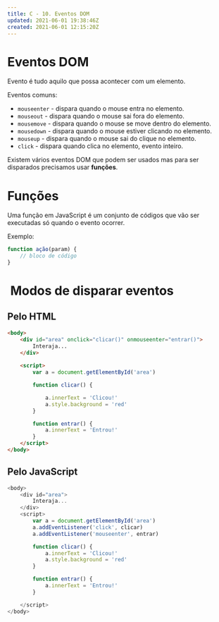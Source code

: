 ```yaml
---
title: C - 10. Eventos DOM
updated: 2021-06-01 19:38:46Z
created: 2021-06-01 12:15:20Z
---
```


# Eventos DOM

Evento é tudo aquilo que possa acontecer com um elemento.

Eventos comuns:

- `mouseenter` \- dispara quando o mouse entra no elemento.
- `mouseout` \- dispara quando o mouse sai fora do elemento.
- `mousemove` \- dispara quando o mouse se move dentro do elemento.
- `mousedown` \- dispara quando o mouse estiver clicando no elemento.
- `mouseup` \- dispara quando o mouse sai do clique no elemento.
- `click` \- dispara quando clica no elemento, evento inteiro.

Existem vários eventos DOM que podem ser usados mas para ser disparados precisamos usar **funções**.

# Funções

Uma função em JavaScript é um conjunto de códigos que vão ser executadas só quando o evento ocorrer.

Exemplo:

```js
function ação(param) {
    // bloco de código
}
```

#  Modos de disparar eventos

## Pelo HTML

```html
<body>
    <div id="area" onclick="clicar()" onmouseenter="entrar()">
        Interaja...
    </div>
    
    <script>
        var a = document.getElementById('area')

        function clicar() {

            a.innerText = 'Clicou!'
            a.style.background = 'red'
        }

        function entrar() {
            a.innerText = 'Entrou!'
        }
    </script>
</body>
```

## Pelo JavaScript

```js
<body>
    <div id="area">
        Interaja...
    </div>
    <script>
        var a = document.getElementById('area')
        a.addEventListener('click', clicar)
        a.addEventListener('mouseenter', entrar)

        function clicar() {
            a.innerText = 'Clicou!'
            a.style.background = 'red'
        }

        function entrar() {
            a.innerText = 'Entrou!'
        }

    </script>
</body>
```